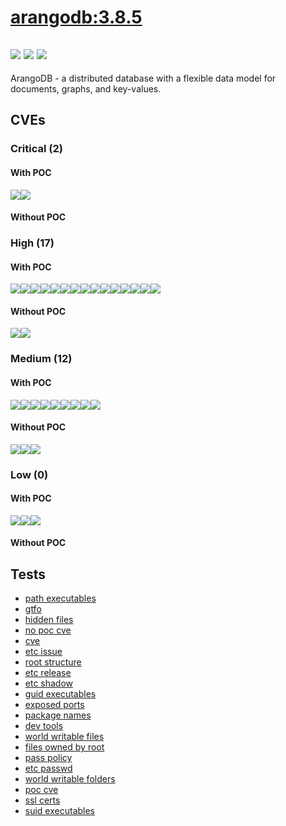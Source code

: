 # [arangodb:3.8.5](https://hub.docker.com/_/arangodb?tab=tags)
![](https://img.shields.io/static/v1?label=tag&message=3.8.5&color=blue)
![](https://img.shields.io/badge/Welcome%20to%20Alpine%20Linux%203.14-blue)
![](https://img.shields.io/badge/Kernel%20\r%20on%20an%20\m%20()-blue)
---
<p>
ArangoDB - a distributed database with a flexible data model for documents, graphs, and key-values.
</p>

## CVEs
### Critical (2)
#### With POC
[![](https://img.shields.io/badge/🔗%20CVE--2022--28391-CRITICAL-red)](https://github.com/trickest/cve/blob/main/2022/CVE-2022-28391.md)[![](https://img.shields.io/badge/🔗%20CVE--2021--44906-CRITICAL-red)](https://github.com/trickest/cve/blob/main/2021/CVE-2021-44906.md)
#### Without POC


### High (17)
#### With POC
[![](https://img.shields.io/badge/🔗%20CVE--2022--23648-HIGH-organge)](https://github.com/trickest/cve/blob/main/2022/CVE-2022-23648.md)[![](https://img.shields.io/badge/🔗%20CVE--2021--41103-HIGH-organge)](https://github.com/trickest/cve/blob/main/2021/CVE-2021-41103.md)[![](https://img.shields.io/badge/🔗%20CVE--2015--3627-HIGH-organge)](https://github.com/trickest/cve/blob/main/2015/CVE-2015-3627.md)[![](https://img.shields.io/badge/🔗%20CVE--2022--29078-HIGH-organge)](https://github.com/trickest/cve/blob/main/2022/CVE-2022-29078.md)[![](https://img.shields.io/badge/🔗%20CVE--2021--3121-HIGH-organge)](https://github.com/trickest/cve/blob/main/2021/CVE-2021-3121.md)[![](https://img.shields.io/badge/🔗%20CVE--2022--27191-HIGH-organge)](https://github.com/trickest/cve/blob/main/2022/CVE-2022-27191.md)[![](https://img.shields.io/badge/🔗%20CVE--2020--26160-HIGH-organge)](https://github.com/trickest/cve/blob/main/2020/CVE-2020-26160.md)[![](https://img.shields.io/badge/🔗%20CVE--2021--23424-HIGH-organge)](https://github.com/trickest/cve/blob/main/2021/CVE-2021-23424.md)[![](https://img.shields.io/badge/🔗%20CVE--2021--3807-HIGH-organge)](https://github.com/trickest/cve/blob/main/2021/CVE-2021-3807.md)[![](https://img.shields.io/badge/🔗%20CVE--2022--21824-HIGH-organge)](https://github.com/trickest/cve/blob/main/2022/CVE-2022-21824.md)[![](https://img.shields.io/badge/🔗%20CVE--2022--0778-HIGH-organge)](https://github.com/trickest/cve/blob/main/2022/CVE-2022-0778.md)[![](https://img.shields.io/badge/🔗%20CVE--2019--16884-HIGH-organge)](https://github.com/trickest/cve/blob/main/2019/CVE-2019-16884.md)[![](https://img.shields.io/badge/🔗%20CVE--2019--19921-HIGH-organge)](https://github.com/trickest/cve/blob/main/2019/CVE-2019-19921.md)[![](https://img.shields.io/badge/🔗%20CVE--2021--30465-HIGH-organge)](https://github.com/trickest/cve/blob/main/2021/CVE-2021-30465.md)[![](https://img.shields.io/badge/🔗%20CVE--2018--25032-HIGH-organge)](https://github.com/trickest/cve/blob/main/2018/CVE-2018-25032.md)
#### Without POC
[![](https://img.shields.io/badge/%20CVE--2021--43138-HIGH-organge)](https://github.com/trickest/cve/blob/main/2021/CVE-2021-43138.md)[![](https://img.shields.io/badge/%20CVE--2021--44531-HIGH-organge)](https://github.com/trickest/cve/blob/main/2021/CVE-2021-44531.md)

### Medium (12)
#### With POC
[![](https://img.shields.io/badge/🔗%20CVE--2021--3820-MEDIUM-yellow)](https://github.com/trickest/cve/blob/main/2021/CVE-2021-3820.md)[![](https://img.shields.io/badge/🔗%20CVE--2021--21334-MEDIUM-yellow)](https://github.com/trickest/cve/blob/main/2021/CVE-2021-21334.md)[![](https://img.shields.io/badge/🔗%20CVE--2020--15157-MEDIUM-yellow)](https://github.com/trickest/cve/blob/main/2020/CVE-2020-15157.md)[![](https://img.shields.io/badge/🔗%20CVE--2021--32760-MEDIUM-yellow)](https://github.com/trickest/cve/blob/main/2021/CVE-2021-32760.md)[![](https://img.shields.io/badge/🔗%20CVE--2020--15257-MEDIUM-yellow)](https://github.com/trickest/cve/blob/main/2020/CVE-2020-15257.md)[![](https://img.shields.io/badge/🔗%20CVE--2020--13401-MEDIUM-yellow)](https://github.com/trickest/cve/blob/main/2020/CVE-2020-13401.md)[![](https://img.shields.io/badge/🔗%20CVE--2016--9962-MEDIUM-yellow)](https://github.com/trickest/cve/blob/main/2016/CVE-2016-9962.md)[![](https://img.shields.io/badge/🔗%20CVE--2021--32796-MEDIUM-yellow)](https://github.com/trickest/cve/blob/main/2021/CVE-2021-32796.md)[![](https://img.shields.io/badge/🔗%20CVE--2021--43784-MEDIUM-yellow)](https://github.com/trickest/cve/blob/main/2021/CVE-2021-43784.md)
#### Without POC
[![](https://img.shields.io/badge/%20CVE--2022--24769-MEDIUM-yellow)](https://github.com/trickest/cve/blob/main/2022/CVE-2022-24769.md)[![](https://img.shields.io/badge/%20CVE--2021--44532-MEDIUM-yellow)](https://github.com/trickest/cve/blob/main/2021/CVE-2021-44532.md)[![](https://img.shields.io/badge/%20CVE--2021--44533-MEDIUM-yellow)](https://github.com/trickest/cve/blob/main/2021/CVE-2021-44533.md)

### Low (0)
#### With POC
[![](https://img.shields.io/badge/🔗%20CVE--2020--13401-LOW-blue)](https://github.com/trickest/cve/blob/main/2020/CVE-2020-13401.md)[![](https://img.shields.io/badge/🔗%20CVE--2016--9962-LOW-blue)](https://github.com/trickest/cve/blob/main/2016/CVE-2016-9962.md)[![](https://img.shields.io/badge/🔗%20CVE--2021--43784-LOW-blue)](https://github.com/trickest/cve/blob/main/2021/CVE-2021-43784.md)
#### Without POC


## Tests
* [path executables](reports/path-executables.txt)
* [gtfo](reports/gtfo.txt)
* [hidden files](reports/hidden-files.txt)
* [no poc cve](reports/no-poc-cve.txt)
* [cve](reports/cve.txt)
* [etc issue](reports/etc-issue.txt)
* [root structure](reports/root-structure.txt)
* [etc release](reports/etc-release.txt)
* [etc shadow](reports/etc-shadow.txt)
* [guid executables](reports/guid-executables.txt)
* [exposed ports](reports/exposed-ports.txt)
* [package names](reports/package-names.txt)
* [dev tools](reports/dev-tools.txt)
* [world writable files](reports/world-writable-files.txt)
* [files owned by root](reports/files-owned-by-root.txt)
* [pass policy](reports/pass-policy.txt)
* [etc passwd](reports/etc-passwd.txt)
* [world writable folders](reports/world-writable-folders.txt)
* [poc cve](reports/poc-cve.txt)
* [ssl certs](reports/ssl-certs.txt)
* [suid executables](reports/suid-executables.txt)
